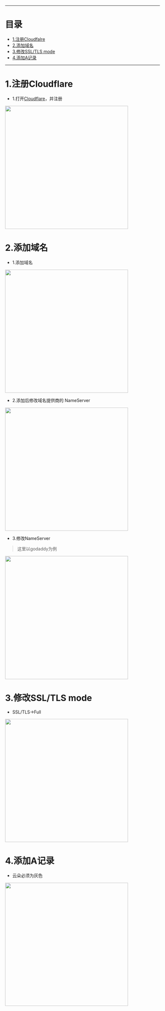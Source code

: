 * * *
# 目录
- [1.注册Cloudfalre](#1注册cloudfalre)
- [2.添加域名](#2添加域名)
- [3.修改SSL/TLS mode](#3修改ssltls-mode)
- [4.添加A记录](#2添加A记录)
* * *

# 1.注册Cloudflare
- 1.打开[Cloudflare](https://dash.cloudflare.com/sign-up)，并注册
<img src="https://raw.githubusercontent.com/mack-a/v2ray-agent/master/fodder/cloudflare/cloudflare_signup_01.png" width=400>

# 2.添加域名
- 1.添加域名
<img src="https://raw.githubusercontent.com/mack-a/v2ray-agent/master/fodder/cloudflare/cloudflare_add_website.png" width=400>

- 2.添加后修改域名提供商的 NameServer
<img src="https://raw.githubusercontent.com/mack-a/v2ray-agent/master/fodder/cloudflare/cloudfalre_add_website_02.png" width=400>

- 3.修改NameServer
>这里以godaddy为例

<img src="https://raw.githubusercontent.com/mack-a/v2ray-agent/master/fodder/cloudflare/cloudflare_add_website_ns.png" width=400>

# 3.修改SSL/TLS mode
- SSL/TLS->Full
<img src="https://raw.githubusercontent.com/mack-a/v2ray-agent/master/fodder/cloudflare/cloudflare_SSL_mode.png" width=400>

# 4.添加A记录
- 云朵必须为灰色
<img src="https://raw.githubusercontent.com/mack-a/v2ray-agent/master/fodder/cloudflare/cloudflare_dns_a.png" width=400>
